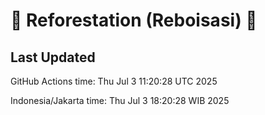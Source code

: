 
# 🌳 Reforestation (Reboisasi) 🌲

## Last Updated

GitHub Actions time: Thu Jul  3 11:20:28 UTC 2025

Indonesia/Jakarta time: Thu Jul  3 18:20:28 WIB 2025
